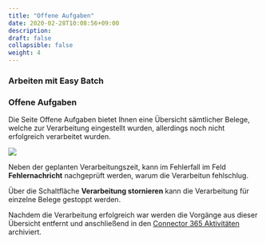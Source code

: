 ```yaml
---
title: "Offene Aufgaben"
date: 2020-02-28T10:08:56+09:00
description: 
draft: false
collapsible: false
weight: 4
---
```

### Arbeiten mit Easy Batch

### Offene Aufgaben

Die Seite Offene Aufgaben bietet Ihnen eine Übersicht sämtlicher Belege, welche zur Verarbeitung eingestellt wurden, allerdings noch nicht erfolgreich verarbeitet wurden.

![](images/apps/Easy_Batch/de-de/app_open_tasks.png)

Neben der geplanten Verarbeitungszeit, kann im Fehlerfall im Feld **Fehlernachricht** nachgeprüft werden, warum die Verarbeitun fehlschlug.

Über die Schaltfläche **Verarbeitung stornieren** kann die Verarbeitung für einzelne Belege gestoppt werden.

Nachdem die Verarbeitung erfolgreich war werden die Vorgänge aus dieser Übersicht entfernt und anschließend in den [Connector 365 Aktivitäten](/de-de/apps/easy-batch/working-with-easy-batch/archive/) archiviert.
